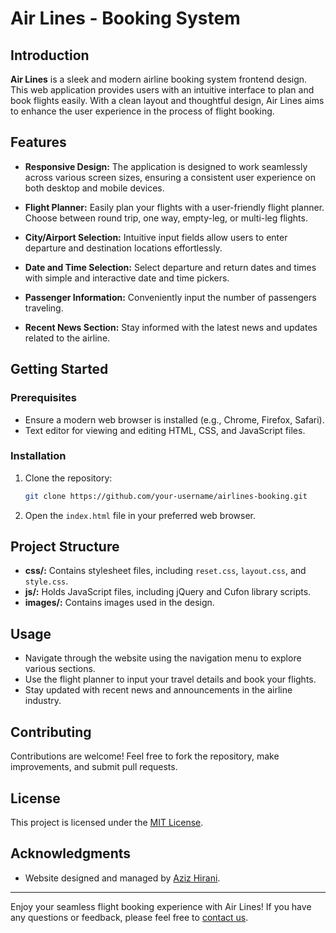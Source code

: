 # Air Lines - Booking System

## Introduction

**Air Lines** is a sleek and modern airline booking system frontend design. This web application provides users with an intuitive interface to plan and book flights easily. With a clean layout and thoughtful design, Air Lines aims to enhance the user experience in the process of flight booking.

## Features

- **Responsive Design:** The application is designed to work seamlessly across various screen sizes, ensuring a consistent user experience on both desktop and mobile devices.

- **Flight Planner:** Easily plan your flights with a user-friendly flight planner. Choose between round trip, one way, empty-leg, or multi-leg flights.

- **City/Airport Selection:** Intuitive input fields allow users to enter departure and destination locations effortlessly.

- **Date and Time Selection:** Select departure and return dates and times with simple and interactive date and time pickers.

- **Passenger Information:** Conveniently input the number of passengers traveling.

- **Recent News Section:** Stay informed with the latest news and updates related to the airline.

## Getting Started

### Prerequisites

- Ensure a modern web browser is installed (e.g., Chrome, Firefox, Safari).
- Text editor for viewing and editing HTML, CSS, and JavaScript files.

### Installation

1. Clone the repository:

    ```bash
    git clone https://github.com/your-username/airlines-booking.git
    ```

2. Open the `index.html` file in your preferred web browser.

## Project Structure

- **css/:** Contains stylesheet files, including `reset.css`, `layout.css`, and `style.css`.
- **js/:** Holds JavaScript files, including jQuery and Cufon library scripts.
- **images/:** Contains images used in the design.

## Usage

- Navigate through the website using the navigation menu to explore various sections.
- Use the flight planner to input your travel details and book your flights.
- Stay updated with recent news and announcements in the airline industry.

## Contributing

Contributions are welcome! Feel free to fork the repository, make improvements, and submit pull requests.

## License

This project is licensed under the [MIT License](LICENSE).

## Acknowledgments

- Website designed and managed by [Aziz Hirani](https://azizhirani.web.app).

---

Enjoy your seamless flight booking experience with Air Lines! If you have any questions or feedback, please feel free to [contact us](https://azizmh02hirani.wixsite.com/a212intech).
